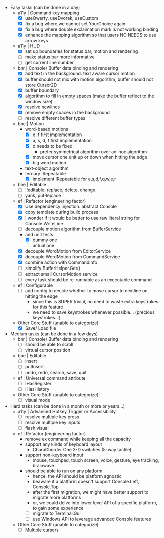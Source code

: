 - Easy tasks (can be done in a day)
  - a11y | Command key mapping
    - [x] useQwerty, useDvorak, useCustom
    - [x] fix a bug where we cannot set YourChoice again
    - [x] fix a bug where double exclaimation mark is not working binding
    - [x] enhance the mapping algorithm so that users NO NEEDS to use arrow keys
  - a11y | HUD
    - [x] set up boundaries for status bar, motion and rendering
    - [ ] make status bar more informative
    - [ ] get current line number
  - bnr | Console/ Buffer data binding and rendering
    - [x] add text in the background. text aware cursor motion
    - [x] buffer should not mix with motion algorithm, buffer should not store Cursor2D
    - [x] buffer boundary
    - [x] algorithm to fill in empty spaces (make the buffer reflect to the window size)
    - [x] resolve newlines
    - [x] remove empty spaces in the background
    - [ ] resolve different buffer types
  - bnc | Motion
    - word-based motions
      - [x] d, f first implementation
      - [x] a, s, d, f first implementation
      - [x] d needs to be fixed
        - prefer symmetrical algorithm over ad-hoc algorithm
      - [x] move cursor one unit up or down when hitting the edge
      - [x] big word motion
    - text-object algorithm
    - ternary IRepeatable
      - [x] implement IRepeatable for a,s,d,f,q,w,e,r
  - bne | Editable
    - [ ] !!editable: replace, delete, change
    - [ ] yank, putReplace
  - ef | Refactor (engineering factor)
    - [x] Use dependency injection. abstract Console
    - [x] copy template during build process
    - [x] I wonder if it would be better to use raw literal string for Console.WriteLine
    - [ ] decouple motion algorithm from BufferService
    - add unit tests
      - [x] dummy one
      - [ ] actual one
    - [x] decouple WordMotion from EditorService
    - [x] decouple WordMotion from CommandService
    - [x] combine action with CommandInfo
    - [ ] simplify BufferHelper.Get()
    - [ ] extract small CursorMotion service
    - [ ] every task should be re-runnable as an executable command
  - ef | Configurable
    - [ ] add config to decide whether to move cursor to nextline on hitting the edge
      - since this is SUPER trivial, no need to waste extra keystrokes for this feature
      - we need to save keystrokes whenever possible... (precious keystrokes...)
  - Other Core Stuff (unable to categorize)
    - [x] Save/ Load file
- Medium tasks (can be done in a few days)
  - bnr | Console/ Buffer data binding and rendering
    - [ ] should be able to scroll
    - [ ] virtual cursor position
  - bne | Editable
    - [ ] insert
    - [ ] putInsert
    - [ ] undo, redo, search, save, quit
  - ef | Universal command attribute
    - [ ] IHasRegister
    - [ ] IHasHistory
  - Other Core Stuff (unable to categorize)
    - [ ] visual mode
- Hard tasks (can be done in a month or more or years...)
  - a11y | Advanced Hotkey Trigger or Accessibility
    - [ ] resolve multiple key press
    - [ ] resolve multiple key inputs
    - [ ] flash visual
  - ef | Refactor (engineering factor)
    - remove ex command while keeping all the capacity
    - support any kinds of keyboard layout
      - CharaChorder One 3-D switches (5-way tactile)
    - support non-keyboard input
      - mouse, touchpad, touch screen, voice, gesture, eye tracking, brainwave
    - should be able to run on any platform
      - hence, the API should be platform agnostic
      - beaware if a platform doesn't support Console.Left, Console.Top
      - after the first migration, we might have better support to migrate more platforms
      - or, we could delve into lower level API of a specific platform, to gain some experience
      - [ ] migrate to Terminal.Gui
      - [ ] use Windows API to leverage advanced Console features
  - Other Core Stuff (unable to categorize)
    - [ ] Multiple cursors